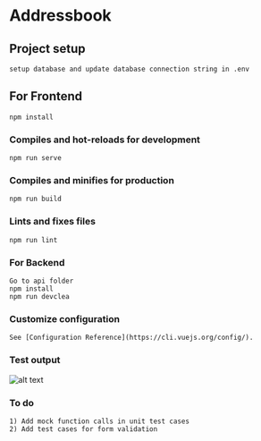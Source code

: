 # Addressbook

## Project setup
```
setup database and update database connection string in .env
```

## For Frontend
```
npm install
```

### Compiles and hot-reloads for development
```
npm run serve
```

### Compiles and minifies for production
```
npm run build
```

### Lints and fixes files
```
npm run lint
```

### For Backend
```
Go to api folder
npm install
npm run devclea
```

### Customize configuration
```
See [Configuration Reference](https://cli.vuejs.org/config/).
```

### Test output

![alt text](https://i.postimg.cc/mrCSVBV1/Screenshot-2020-03-12-at-3-20-26-AM.png)

### To do
```
1) Add mock function calls in unit test cases
2) Add test cases for form validation
